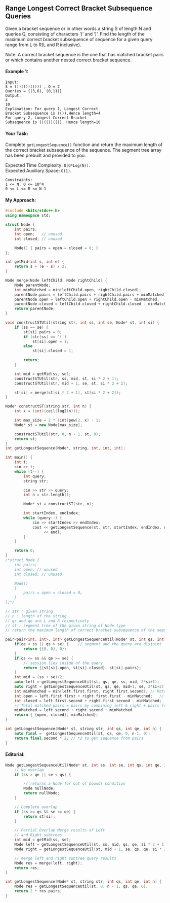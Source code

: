 ## Range Longest Correct Bracket Subsequence Queries

Given a bracket sequence or in other words a string S of length N and queries Q, consisting of characters ‘(‘ and ‘)’. Find the length of the maximum correct bracket subsequence of sequence for a given query range from L to R(L and R inclusive).

Note: A correct bracket sequence is the one that has matched bracket pairs or which contains another nested correct bracket sequence.

#### Example 1:

```
Input:
S = ())(())(())( , Q = 2
Queries = {(3,6), (0,11)}
Output:
4
10
Explanation: For query 1, Longest Correct
Bracket Subsequence is (()).Hence length=4
For query 2, Longest Correct Bracket
Subsequence is ()(())(()). Hence length=10
```

#### Your Task:

Complete `getLongestSequence()` function and return the maximum length of the correct bracket subsequence of the sequence. The segment tree array has been prebuilt and provided to you.

Expected Time Complexity: `O(Q*Log(N))`.  
Expected Auxiliary Space: `O(1)`.

```
Constraints:
1 <= N, Q <= 10^4
0 <= L <= R <= N-1
```

#### My Approach:

```c++
#include <bits/stdc++.h>
using namespace std;

struct Node {
    int pairs;
    int open;   // unused
    int closed; // unused

    Node() { pairs = open = closed = 0; }
};

int getMid(int s, int e) {
    return s + (e - s) / 2;
}

Node merge(Node leftChild, Node rightChild) {
    Node parentNode;
    int minMatched = min(leftChild.open, rightChild.closed);
    parentNode.pairs = leftChild.pairs + rightChild.pairs + minMatched;
    parentNode.open = leftChild.open + rightChild.open - minMatched;
    parentNode.closed = leftChild.closed + rightChild.closed - minMatched;
    return parentNode;
}

void constructSTUtil(string str, int ss, int se, Node* st, int si) {
    if (ss == se) {
        st[si].pairs = 0;
        if (str[ss] == '(')
            st[si].open = 1;
        else
            st[si].closed = 1;

        return;
    }

    int mid = getMid(ss, se);
    constructSTUtil(str, ss, mid, st, si * 2 + 1);
    constructSTUtil(str, mid + 1, se, st, si * 2 + 2);

    st[si] = merge(st[si * 2 + 1], st[si * 2 + 2]);
}

Node* constructST(string str, int n) {
    int x = (int)(ceil(log2(n)));

    int max_size = 2 * (int)pow(2, x) - 1;
    Node* st = new Node[max_size];

    constructSTUtil(str, 0, n - 1, st, 0);
    return st;
}
int getLongestSequence(Node*, string, int, int, int);

int main() {
    int t;
    cin >> t;
    while (t--) {
        int query;
        string str;

        cin >> str >> query;
        int n = str.length();

        Node* st = constructST(str, n);

        int startIndex, endIndex;
        while (query--) {
            cin >> startIndex >> endIndex;
            cout << getLongestSequence(st, str, startIndex, endIndex, n)
                 << endl;
        }
    }

    return 0;
}
/*struct Node {
    int pairs;
    int open; // unused
    int closed; // unused

    Node()
    {
        pairs = open = closed = 0;
    }
};*/

// str : given string
// n : length of the string
// qs and qe are L and R respectively
// st : segment tree of the given string of Node type
// return the maximum length of correct bracket subsequence of the sequence.

pair<pair<int, int>, int> getLongestSequenceUtil(Node* st, int qs, int qe, int ss, int se, int si) {
    if(qe < ss || qs > se) {    // segment and the query are disjoint
        return {{0, 0}, 0};
    }
    if(qs <= ss && qe >= se) {
        // session lies inside of the query
        return {{st[si].open, st[si].closed}, st[si].pairs};
    }
    int mid = (ss + se)/2;
    auto left = getLongestSequenceUtil(st, qs, qe, ss, mid, 2*si+1);    // Pair from the left child
    auto right = getLongestSequenceUtil(st, qs, qe, mid+1, se, 2*si+2); // Pair from the right child
    int minMatched = min(left.first.first, right.first.second); // Matched pairs from left and right
    int open = left.first.first + right.first.first - minMatched;   // open braces which are open to form pair
    int closed = left.first.second + right.first.second - minMatched;   // closed braces which are open to form pair
    // Total matched pairs = pairs by combining left & right + pairs from left + pairs from right
    minMatched = left.second + right.second + minMatched
    return { {open, closed}, minMatched};
}

int getLongestSequence(Node* st, string str, int qs, int qe, int n) {
    auto final =  getLongestSequenceUtil(st, qs, qe, 0, n-1, 0);
    return final.second * 2; // *2 to get sequence from pairs
}
```

#### Editorial:

```c++
Node getLongestSequenceUtil(Node* st, int ss, int se, int qs, int qe, int si) {
    // No overlap
    if (ss > qe || se < qs) {

        // returns a Node for out of bounds condition
        Node nullNode;
        return nullNode;
    }

    // Complete overlap
    if (ss >= qs && se <= qe) {
        return st[si];
    }

    // Partial Overlap Merge results of Left
    // and Right subtrees
    int mid = getMid(ss, se);
    Node left = getLongestSequenceUtil(st, ss, mid, qs, qe, si * 2 + 1);
    Node right = getLongestSequenceUtil(st, mid + 1, se, qs, qe, si * 2 + 2);

    // merge left and right subtree query results
    Node res = merge(left, right);
    return res;
}

int getLongestSequence(Node* st, string str, int qs, int qe, int n) {
    Node res = getLongestSequenceUtil(st, 0, n - 1, qs, qe, 0);
    return 2 * res.pairs;
}
```
